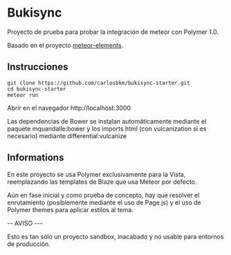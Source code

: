 # Bukisync

Proyecto de prueba para probar la integración de meteor con Polymer 1.0.

Basado en el proyecto [meteor-elements](https://github.com/atoy40/meteor-elements).

## Instrucciones

```
git clone https://github.com/carlosbkm/bukisync-starter.git
cd bukisync-starter
meteor run
```
Abrir en el navegador http://localhost:3000

Las dependencias de Bower se instalan automáticamente mediante el paquete mquandalle:bower y los imports html (con vulcanization si es necesario) mediante differential:vulcanize

## Informations

En este proyecto se usa Polymer exclusivamente para la Vista, reemplazando las templates de Blaze que usa Meteor por defecto.

Aún en fase inicial y como prueba de concepto, hay que resolver el enrutamiento (posiblemente mediante el uso de Page.js) y el uso de Polymer themes para aplicar estilos al tema.

-- AVISO ---

Esto es tan sólo un proyecto sandbox, inacabado y no usable para entornos de producción.
